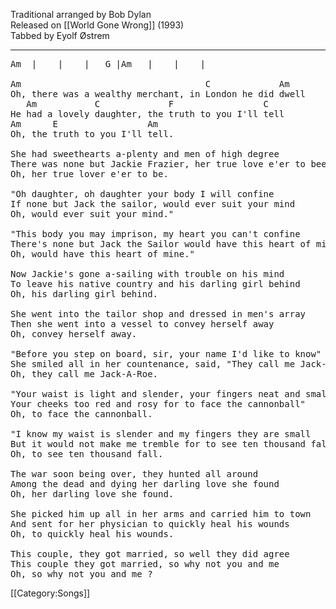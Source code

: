 Traditional arranged by Bob Dylan<br>
Released on [[World Gone Wrong]] (1993)<br>
Tabbed by Eyolf Østrem

----
<pre class="verse">
Am  |    |    |   G |Am   |    |    |

Am                                   C             Am
Oh, there was a wealthy merchant, in London he did dwell
   Am           C             F                 C           /b
He had a lovely daughter, the truth to you I'll tell
Am      E                 Am
Oh, the truth to you I'll tell.

She had sweethearts a-plenty and men of high degree
There was none but Jackie Frazier, her true love e'er to bee
Oh, her true lover e'er to be.

"Oh daughter, oh daughter your body I will confine
If none but Jack the sailor, would ever suit your mind
Oh, would ever suit your mind."

"This body you may imprison, my heart you can't confine
There's none but Jack the Sailor would have this heart of mine
Oh, would have this heart of mine."

Now Jackie's gone a-sailing with trouble on his mind
To leave his native country and his darling girl behind
Oh, his darling girl behind.

She went into the tailor shop and dressed in men's array
Then she went into a vessel to convey herself away
Oh, convey herself away.

"Before you step on board, sir, your name I'd like to know"
She smiled all in her countenance, said, "They call me Jack-A-Roe"
Oh, they call me Jack-A-Roe.

"Your waist is light and slender, your fingers neat and small
Your cheeks too red and rosy for to face the cannonball"
Oh, to face the cannonball.

"I know my waist is slender and my fingers they are small
But it would not make me tremble for to see ten thousand fall"
Oh, to see ten thousand fall.

The war soon being over, they hunted all around
Among the dead and dying her darling love she found
Oh, her darling love she found.

She picked him up all in her arms and carried him to town
And sent for her physician to quickly heal his wounds
Oh, to quickly heal his wounds.

This couple, they got married, so well they did agree
This couple they got married, so why not you and me
Oh, so why not you and me ?
</pre>

[[Category:Songs]]